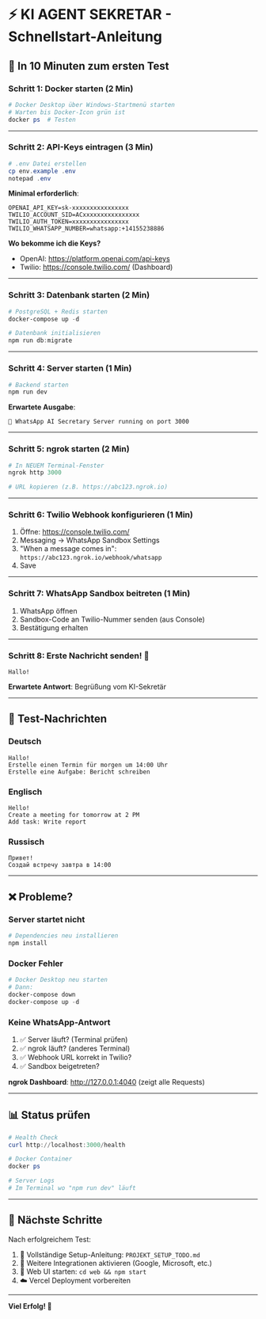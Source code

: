 # ⚡ KI AGENT SEKRETAR - Schnellstart-Anleitung

## 🎯 **In 10 Minuten zum ersten Test**

### **Schritt 1: Docker starten** (2 Min)
```powershell
# Docker Desktop über Windows-Startmenü starten
# Warten bis Docker-Icon grün ist
docker ps  # Testen
```

---

### **Schritt 2: API-Keys eintragen** (3 Min)
```powershell
# .env Datei erstellen
cp env.example .env
notepad .env
```

**Minimal erforderlich**:
```env
OPENAI_API_KEY=sk-xxxxxxxxxxxxxxxx
TWILIO_ACCOUNT_SID=ACxxxxxxxxxxxxxxxx
TWILIO_AUTH_TOKEN=xxxxxxxxxxxxxxxx
TWILIO_WHATSAPP_NUMBER=whatsapp:+14155238886
```

**Wo bekomme ich die Keys?**
- OpenAI: https://platform.openai.com/api-keys
- Twilio: https://console.twilio.com/ (Dashboard)

---

### **Schritt 3: Datenbank starten** (2 Min)
```powershell
# PostgreSQL + Redis starten
docker-compose up -d

# Datenbank initialisieren
npm run db:migrate
```

---

### **Schritt 4: Server starten** (1 Min)
```powershell
# Backend starten
npm run dev
```

**Erwartete Ausgabe**:
```
🚀 WhatsApp AI Secretary Server running on port 3000
```

---

### **Schritt 5: ngrok starten** (2 Min)
```powershell
# In NEUEM Terminal-Fenster
ngrok http 3000

# URL kopieren (z.B. https://abc123.ngrok.io)
```

---

### **Schritt 6: Twilio Webhook konfigurieren** (1 Min)
1. Öffne: https://console.twilio.com/
2. Messaging → WhatsApp Sandbox Settings
3. "When a message comes in": `https://abc123.ngrok.io/webhook/whatsapp`
4. Save

---

### **Schritt 7: WhatsApp Sandbox beitreten** (1 Min)
1. WhatsApp öffnen
2. Sandbox-Code an Twilio-Nummer senden (aus Console)
3. Bestätigung erhalten

---

### **Schritt 8: Erste Nachricht senden!** 🎉
```
Hallo!
```

**Erwartete Antwort**: Begrüßung vom KI-Sekretär

---

## 🧪 **Test-Nachrichten**

### **Deutsch**
```
Hallo!
Erstelle einen Termin für morgen um 14:00 Uhr
Erstelle eine Aufgabe: Bericht schreiben
```

### **Englisch**
```
Hello!
Create a meeting for tomorrow at 2 PM
Add task: Write report
```

### **Russisch**
```
Привет!
Создай встречу завтра в 14:00
```

---

## ❌ **Probleme?**

### **Server startet nicht**
```powershell
# Dependencies neu installieren
npm install
```

### **Docker Fehler**
```powershell
# Docker Desktop neu starten
# Dann:
docker-compose down
docker-compose up -d
```

### **Keine WhatsApp-Antwort**
1. ✅ Server läuft? (Terminal prüfen)
2. ✅ ngrok läuft? (anderes Terminal)
3. ✅ Webhook URL korrekt in Twilio?
4. ✅ Sandbox beigetreten?

**ngrok Dashboard**: http://127.0.0.1:4040 (zeigt alle Requests)

---

## 📊 **Status prüfen**

```powershell
# Health Check
curl http://localhost:3000/health

# Docker Container
docker ps

# Server Logs
# Im Terminal wo "npm run dev" läuft
```

---

## 🎯 **Nächste Schritte**

Nach erfolgreichem Test:
1. 📖 Vollständige Setup-Anleitung: `PROJEKT_SETUP_TODO.md`
2. 🔧 Weitere Integrationen aktivieren (Google, Microsoft, etc.)
3. 🎨 Web UI starten: `cd web && npm start`
4. ☁️ Vercel Deployment vorbereiten

---

**Viel Erfolg! 🚀**

